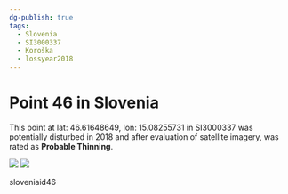 ```yaml
---
dg-publish: true
tags:
  - Slovenia
  - SI3000337
  - Koroška
  - lossyear2018
---
```


# Point 46 in Slovenia

This point at lat: 46.61648649, lon: 15.08255731 in SI3000337 was potentially disturbed in 2018 and after evaluation of satellite imagery, was rated as **Probable Thinning**.

<div class='juxtapose' data-showcredits='false'>
<img src='https://baserow-backend-production20240528124524339000000001.s3.amazonaws.com/user_files/llO6i2tdkG5dK70jBPjzyikE8oMhyhsy_07b69a36c28c0f4332154d9fc910a2cbe02a80cb875c5be142861b367aa2e45b.png' data-label='October 2017' />
<img src='https://baserow-backend-production20240528124524339000000001.s3.amazonaws.com/user_files/cCXlEMdfqF3mpgSzxMP5aMvTyFqUB8JF_62870b1ce1e01a9d9a032076bf1e277d15b3bcb8f1e80500c07ed3fe7ea91abe.png' data-label='September 2018' />
</div>

sloveniaid46